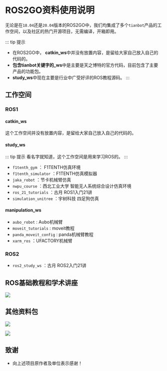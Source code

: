 #  ROS2GO资料使用说明 

无论是在`18.04`还是`20.04`版本的ROS2GO中，我们均集成了多个`tianbot`产品的工作空间，以及社区的热门开源项目，无需编译，开箱即用。

::: tip 提示
- 在ROS2GO中， **catkin\_ws**中并没有放置内容，是留给大家自己放入自己的代码的。   
- **包含tianbot关键字的\_ws**中是主要是天之博特的官方代码，目前包含了主要产品的功能包。 
- **study\_ws**中现在主要是行业中广受好评的ROS教程源码。
:::

## 工作空间

### ROS1

#### catkin_ws  

这个工作空间并没有放置内容，是留给大家自己放入自己的代码的。 

#### study_ws

::: tip 提示
看名字就知道，这个工作空间是用来学习ROS的。
:::

- `f1tenth_gym`  ： F1TENTH仿真环境
- `f1tenth_simulator` ：F1TENTH仿真模拟器
- `jaka_robot` ：节卡机械臂仿真
- `nwpu_course` ：西北工业大学 智能无人系统综合设计仿真环境
- `ros_21_tutorials` ：古月 ROS1入门21讲
- `simulation_unitree` ：宇树科技 四足狗仿真

#### manipulation_ws

- `aubo_robot` :  Aubo机械臂
- `moveit_tutorials` : moveit教程
- `panda_moveit_config` : panda机械臂教程
- `xarm_ros` ：UFACTORY机械臂

### ROS2
- `ros2_study_ws` ：古月 ROS2入门21讲

## ROS基础教程和学术讲座

![](https://img.alicdn.com/imgextra/i3/3428759044/O1CN01IlcSIt2GgCoRLwyAw_!!3428759044.png)

## 其他资料包

![](https://img.alicdn.com/imgextra/i4/3428759044/O1CN01poDrmd2GgCoQEifCp_!!3428759044.png)

![](https://tianbot-pic.oss-cn-beijing.aliyuncs.com/tianbot-pic/Tianbot-Doc202310181754483.png)

## 致谢

- 向上述项目原作者及单位表示感谢！


